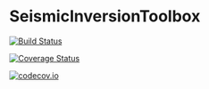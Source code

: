 # SeismicInversionToolbox

[![Build Status](https://travis-ci.org/pawbz/SIT.jl.svg?branch=master)](https://travis-ci.org/pawbz/SIT.jl)

[![Coverage Status](https://coveralls.io/repos/pawbz/SIT.jl/badge.svg?branch=master&service=github)](https://coveralls.io/github/pawbz/SIT.jl?branch=master)

[![codecov.io](http://codecov.io/github/pawbz/SIT.jl/coverage.svg?branch=master)](http://codecov.io/github/pawbz/SIT.jl?branch=master)
